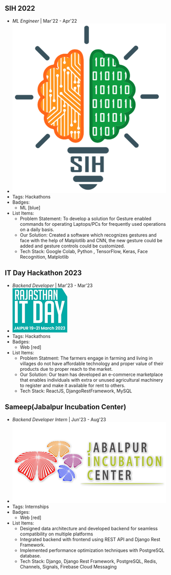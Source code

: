 ## SIH 2022
- *ML Engineer* | Mar'22 - Apr'22
- ![SIH](../assets/SIH.png)
- Tags: Hackathons
- Badges:
  - ML [blue]
- List Items:
  - Problem Statement: To develop a solution for Gesture enabled commands for operating Laptops/PCs for frequently used operations on a daily basis.
  - Our Solution: Created a software which recognizes gestures and face with the help of Matplotlib and CNN, the new gesture could be added and gesture controls could be customized.
  - Tech Stack: Google Colab, Python , TensorFlow, Keras, Face Recognition, Matplotlib

## IT Day Hackathon 2023
- *Backend Developer* | Mar'23 - Mar'23
- ![itday](../assets/itday.png)
- Tags: Hackathons
- Badges:
  - Web [red]
- List Items:
  - Problem Statment: The farmers engage in farming and living in villages do not have affordable technology and proper value of their products due to proper reach to the market.
  - Our Solution: Our team has developed an e-commerce marketplace that enables individuals with extra or unused agricultural machinery to register and make it available for rent to others.
  - Tech Stack: ReactJS, DjangoRestFramework, MySQL

## Sameep(Jabalpur Incubation Center)
- *Backend Developer Intern*  | Jun'23 - Aug'23
- ![itday](../assets/JIC.png)
- Tags: Internships
- Badges:
  - Web [red]
- List Items:
  - Designed data architecture and developed backend for seamless compatibility on multiple platforms
  - Integrated backend with frontend using REST API and Django Rest Framework.
  - Implemented performance optimization techniques with PostgreSQL database.
  - Tech Stack: Django, Django Rest Framework, PostgreSQL, Redis, Channels, Signals, Firebase Cloud Messaging